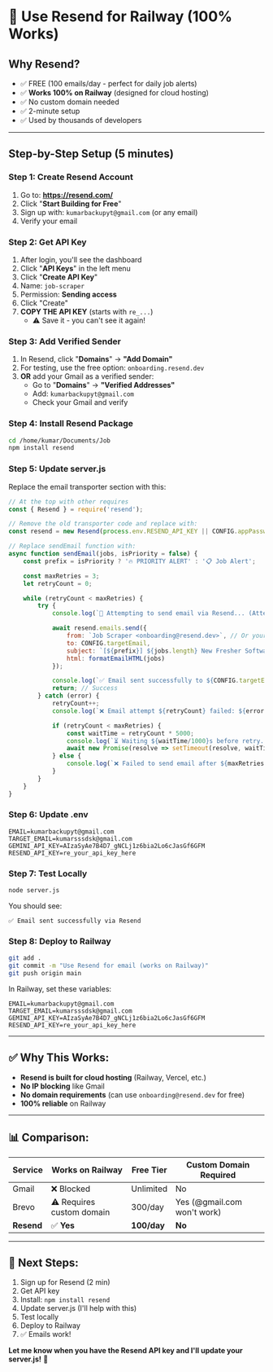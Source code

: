 # 🚀 Use Resend for Railway (100% Works)

## Why Resend?
- ✅ FREE (100 emails/day - perfect for daily job alerts)
- ✅ **Works 100% on Railway** (designed for cloud hosting)
- ✅ No custom domain needed
- ✅ 2-minute setup
- ✅ Used by thousands of developers

---

## Step-by-Step Setup (5 minutes)

### **Step 1: Create Resend Account**

1. Go to: **https://resend.com/**
2. Click "**Start Building for Free**"
3. Sign up with: `kumarbackupyt@gmail.com` (or any email)
4. Verify your email

### **Step 2: Get API Key**

1. After login, you'll see the dashboard
2. Click "**API Keys**" in the left menu
3. Click "**Create API Key**"
4. Name: `job-scraper`
5. Permission: **Sending access**
6. Click "Create"
7. **COPY THE API KEY** (starts with `re_...`)
   - ⚠️ Save it - you can't see it again!

### **Step 3: Add Verified Sender**

1. In Resend, click "**Domains**" → **"Add Domain"**
2. For testing, use the free option: `onboarding.resend.dev`
3. **OR** add your Gmail as a verified sender:
   - Go to "**Domains**" → **"Verified Addresses"**
   - Add: `kumarbackupyt@gmail.com`
   - Check your Gmail and verify

### **Step 4: Install Resend Package**

```bash
cd /home/kumar/Documents/Job
npm install resend
```

### **Step 5: Update server.js**

Replace the email transporter section with this:

```javascript
// At the top with other requires
const { Resend } = require('resend');

// Remove the old transporter code and replace with:
const resend = new Resend(process.env.RESEND_API_KEY || CONFIG.appPassword);

// Replace sendEmail function with:
async function sendEmail(jobs, isPriority = false) {
    const prefix = isPriority ? '🔥 PRIORITY ALERT' : '📋 Job Alert';

    const maxRetries = 3;
    let retryCount = 0;

    while (retryCount < maxRetries) {
        try {
            console.log(`📧 Attempting to send email via Resend... (Attempt ${retryCount + 1}/${maxRetries})`);

            await resend.emails.send({
                from: `Job Scraper <onboarding@resend.dev>`, // Or your verified email
                to: CONFIG.targetEmail,
                subject: `[${prefix}] ${jobs.length} New Fresher Software Roles - ${new Date().toLocaleDateString()}`,
                html: formatEmailHTML(jobs)
            });

            console.log(`✅ Email sent successfully to ${CONFIG.targetEmail}\n`);
            return; // Success
        } catch (error) {
            retryCount++;
            console.log(`❌ Email attempt ${retryCount} failed: ${error.message}`);

            if (retryCount < maxRetries) {
                const waitTime = retryCount * 5000;
                console.log(`⏳ Waiting ${waitTime/1000}s before retry...\n`);
                await new Promise(resolve => setTimeout(resolve, waitTime));
            } else {
                console.log(`❌ Failed to send email after ${maxRetries} attempts\n`);
            }
        }
    }
}
```

### **Step 6: Update .env**

```env
EMAIL=kumarbackupyt@gmail.com
TARGET_EMAIL=kumarsssdsk@gmail.com
GEMINI_API_KEY=AIzaSyAe7B4D7_gNCLj1z6bia2Lo6cJasGf6GFM
RESEND_API_KEY=re_your_api_key_here
```

### **Step 7: Test Locally**

```bash
node server.js
```

You should see:
```
✅ Email sent successfully via Resend
```

### **Step 8: Deploy to Railway**

```bash
git add .
git commit -m "Use Resend for email (works on Railway)"
git push origin main
```

In Railway, set these variables:
```
EMAIL=kumarbackupyt@gmail.com
TARGET_EMAIL=kumarsssdsk@gmail.com
GEMINI_API_KEY=AIzaSyAe7B4D7_gNCLj1z6bia2Lo6cJasGf6GFM
RESEND_API_KEY=re_your_api_key_here
```

---

## ✅ Why This Works:

- **Resend is built for cloud hosting** (Railway, Vercel, etc.)
- **No IP blocking** like Gmail
- **No domain requirements** (can use `onboarding@resend.dev` for free)
- **100% reliable** on Railway

---

## 📊 Comparison:

| Service | Works on Railway | Free Tier | Custom Domain Required |
|---------|-----------------|-----------|----------------------|
| Gmail | ❌ Blocked | Unlimited | No |
| Brevo | ⚠️ Requires custom domain | 300/day | Yes (@gmail.com won't work) |
| **Resend** | ✅ **Yes** | **100/day** | **No** |

---

## 🎯 Next Steps:

1. Sign up for Resend (2 min)
2. Get API key
3. Install: `npm install resend`
4. Update server.js (I'll help with this)
5. Test locally
6. Deploy to Railway
7. ✅ Emails work!

**Let me know when you have the Resend API key and I'll update your server.js!** 🚀
